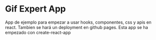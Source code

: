# Gif Expert App

App de ejemplo para empezar a usar hooks, componentes, css y apis en react.
Tambien se hará un deployment en github pages.
Esta app se ha empezado con create-react-app
